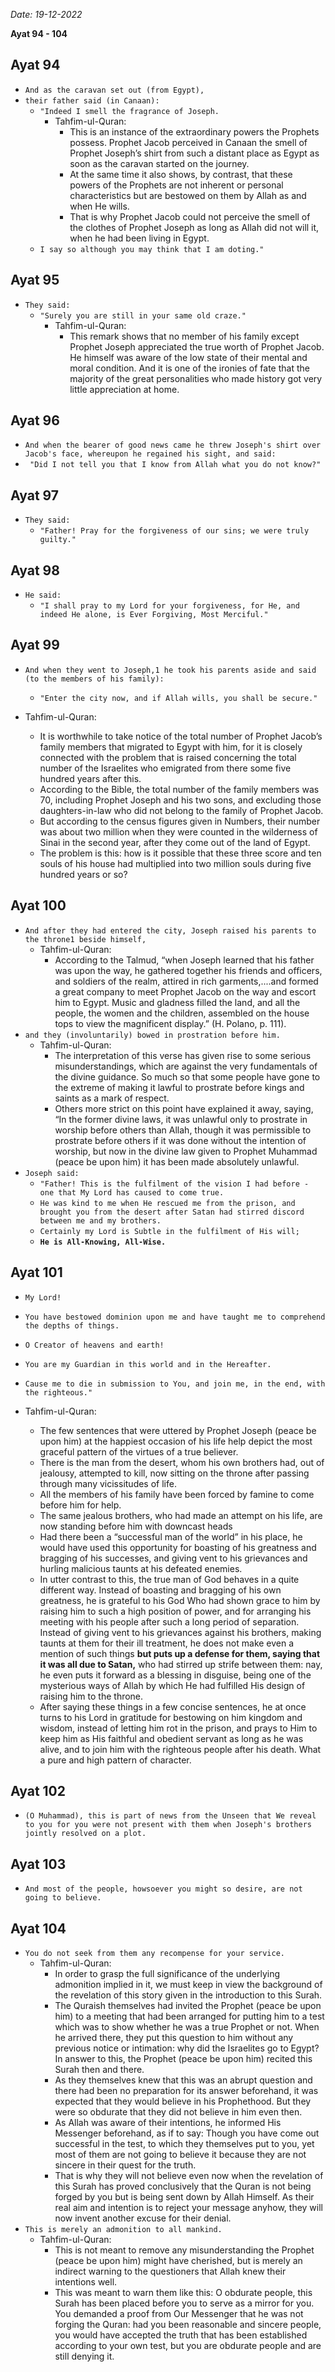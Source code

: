 *Date: 19-12-2022*

**Ayat 94 - 104**

## Ayat 94

- `And as the caravan set out (from Egypt),`
- `their father said (in Canaan):`
  - `"Indeed I smell the fragrance of Joseph.`
    - Tahfim-ul-Quran:
      - This is an instance of the extraordinary powers the Prophets possess. Prophet Jacob perceived in Canaan the smell of Prophet Joseph’s shirt from such a distant place as Egypt as soon as the caravan started on the journey.
      - At the same time it also shows, by contrast, that these powers of the Prophets are not inherent or personal characteristics but are bestowed on them by Allah as and when He wills.
      - That is why Prophet Jacob could not perceive the smell of the clothes of Prophet Joseph as long as Allah did not will it, when he had been living in Egypt.
  - `I say so although you may think that I am doting."`

## Ayat 95

- `They said:`
  - `"Surely you are still in your same old craze."`
    - Tahfim-ul-Quran:
      - This remark shows that no member of his family except Prophet Joseph appreciated the true worth of Prophet Jacob. He himself was aware of the low state of their mental and moral condition. And it is one of the ironies of fate that the majority of the great personalities who made history got very little appreciation at home.

## Ayat 96

- `And when the bearer of good news came he threw Joseph's shirt over Jacob's face, whereupon he regained his sight, and said:`
- ` "Did I not tell you that I know from Allah what you do not know?"`

## Ayat 97

- `They said:`
  - `"Father! Pray for the forgiveness of our sins; we were truly guilty."`

## Ayat 98

- `He said:`
  - `"I shall pray to my Lord for your forgiveness, for He, and indeed He alone, is Ever Forgiving, Most Merciful."`

## Ayat 99

- `And when they went to Joseph,1 he took his parents aside and said (to the members of his family):`
  - `"Enter the city now, and if Allah wills, you shall be secure."`

- Tahfim-ul-Quran:
  - It is worthwhile to take notice of the total number of Prophet Jacob’s family members that migrated to Egypt with him, for it is closely connected with the problem that is raised concerning the total number of the Israelites who emigrated from there some five hundred years after this.
  - According to the Bible, the total number of the family members was 70, including Prophet Joseph and his two sons, and excluding those daughters-in-law who did not belong to the family of Prophet Jacob. 
  - But according to the census figures given in Numbers, their number was about two million when they were counted in the wilderness of Sinai in the second year, after they come out of the land of Egypt. 
  - The problem is this: how is it possible that these three score and ten souls of his house had multiplied into two million souls during five hundred years or so?

## Ayat 100

- `And after they had entered the city, Joseph raised his parents to the throne1 beside himself,`
  - Tahfim-ul-Quran:
    - According to the Talmud, “when Joseph learned that his father was upon the way, he gathered together his friends and officers, and soldiers of the realm, attired in rich garments,....and formed a great company to meet Prophet Jacob on the way and escort him to Egypt. Music and gladness filled the land, and all the people, the women and the children, assembled on the house tops to view the magnificent display.” (H. Polano, p. 111).
- `and they (involuntarily) bowed in prostration before him.`
  - Tahfim-ul-Quran:
    - The interpretation of this verse has given rise to some serious misunderstandings, which are against the very fundamentals of the divine guidance. So much so that some people have gone to the extreme of making it lawful to prostrate before kings and saints as a mark of respect.
    - Others more strict on this point have explained it away, saying, “In the former divine laws, it was unlawful only to prostrate in worship before others than Allah, though it was permissible to prostrate before others if it was done without the intention of worship, but now in the divine law given to Prophet Muhammad (peace be upon him) it has been made absolutely unlawful.
- `Joseph said:`
  - `"Father! This is the fulfilment of the vision I had before - one that My Lord has caused to come true.`
  - `He was kind to me when He rescued me from the prison, and brought you from the desert after Satan had stirred discord between me and my brothers.`
  - `Certainly my Lord is Subtle in the fulfilment of His will;`
  - **`He is All-Knowing, All-Wise.`**

## Ayat 101

- `My Lord!`
- `You have bestowed dominion upon me and have taught me to comprehend the depths of things.`
- `O Creator of heavens and earth!`
- `You are my Guardian in this world and in the Hereafter.`
- `Cause me to die in submission to You, and join me, in the end, with the righteous."`

- Tahfim-ul-Quran:
  - The few sentences that were uttered by Prophet Joseph (peace be upon him) at the happiest occasion of his life help depict the most graceful pattern of the virtues of a true believer.
  - There is the man from the desert, whom his own brothers had, out of jealousy, attempted to kill, now sitting on the throne after passing through many vicissitudes of life.
  - All the members of his family have been forced by famine to come before him for help.
  - The same jealous brothers, who had made an attempt on his life, are now standing before him with downcast heads
  - Had there been a “successful man of the world” in his place, he would have used this opportunity for boasting of his greatness and bragging of his successes, and giving vent to his grievances and hurling malicious taunts at his defeated enemies.
  - In utter contrast to this, the true man of God behaves in a quite different way. Instead of boasting and bragging of his own greatness, he is grateful to his God Who had shown grace to him by raising him to such a high position of power, and for arranging his meeting with his people after such a long period of separation. Instead of giving vent to his grievances against his brothers, making taunts at them for their ill treatment, he does not make even a mention of such things **but puts up a defense for them, saying that it was all due to Satan,** who had stirred up strife between them: nay, he even puts it forward as a blessing in disguise, being one of the mysterious ways of Allah by which He had fulfilled His design of raising him to the throne.
  - After saying these things in a few concise sentences, he at once turns to his Lord in gratitude for bestowing on him kingdom and wisdom, instead of letting him rot in the prison, and prays to Him to keep him as His faithful and obedient servant as long as he was alive, and to join him with the righteous people after his death. What a pure and high pattern of character.

## Ayat 102

- `(O Muhammad), this is part of news from the Unseen that We reveal to you for you were not present with them when Joseph's brothers jointly resolved on a plot.`


## Ayat 103

- `And most of the people, howsoever you might so desire, are not going to believe.`

## Ayat 104

- `You do not seek from them any recompense for your service.`
  - Tahfim-ul-Quran:
    - In order to grasp the full significance of the underlying admonition implied in it, we must keep in view the background of the revelation of this story given in the introduction to this Surah. 
    - The Quraish themselves had invited the Prophet (peace be upon him) to a meeting that had been arranged for putting him to a test which was to show whether he was a true Prophet or not. When he arrived there, they put this question to him without any previous notice or intimation: why did the Israelites go to Egypt? In answer to this, the Prophet (peace be upon him) recited this Surah then and there. 
    - As they themselves knew that this was an abrupt question and there had been no preparation for its answer beforehand, it was expected that they would believe in his Prophethood. But they were so obdurate that they did not believe in him even then.
    - As Allah was aware of their intentions, he informed His Messenger beforehand, as if to say: Though you have come out successful in the test, to which they themselves put to you, yet most of them are not going to believe it because they are not sincere in their quest for the truth.
    - That is why they will not believe even now when the revelation of this Surah has proved conclusively that the Quran is not being forged by you but is being sent down by Allah Himself. As their real aim and intention is to reject your message anyhow, they will now invent another excuse for their denial.
- `This is merely an admonition to all mankind.`
  - Tahfim-ul-Quran:
    - This is not meant to remove any misunderstanding the Prophet (peace be upon him) might have cherished, but is merely an indirect warning to the questioners that Allah knew their intentions well. 
    - This was meant to warn them like this: O obdurate people, this Surah has been placed before you to serve as a mirror for you. You demanded a proof from Our Messenger that he was not forging the Quran: had you been reasonable and sincere people, you would have accepted the truth that has been established according to your own test, but you are obdurate people and are still denying it.